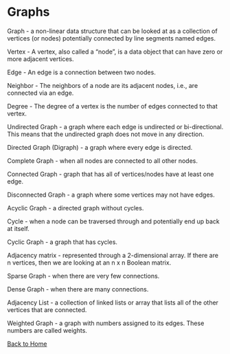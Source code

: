 # Graphs

Graph - a non-linear data structure that can be looked at as a collection of vertices (or nodes) potentially connected by line segments named edges.

Vertex - A vertex, also called a “node”, is a data object that can have zero or more adjacent vertices.

Edge - An edge is a connection between two nodes.

Neighbor - The neighbors of a node are its adjacent nodes, i.e., are connected via an edge.

Degree - The degree of a vertex is the number of edges connected to that vertex.

Undirected Graph - a graph where each edge is undirected or bi-directional. This means that the undirected graph does not move in any direction.

Directed Graph (Digraph) - a graph where every edge is directed.

Complete Graph - when all nodes are connected to all other nodes.

Connected Graph - graph that has all of vertices/nodes have at least one edge.

Disconnected Graph - a graph where some vertices may not have edges.

Acyclic Graph - a directed graph without cycles.

Cycle - when a node can be traversed through and potentially end up back at itself.

Cyclic Graph - a graph that has cycles.

Adjacency matrix - represented through a 2-dimensional array. If there are n vertices, then we are looking at an n x n Boolean matrix.

Sparse Graph - when there are very few connections.

Dense Graph - when there are many connections.

Adjacency List - a collection of linked lists or array that lists all of the other vertices that are connected.

Weighted Graph - a graph with numbers assigned to its edges. These numbers are called weights.

[Back to Home](../README.md)
